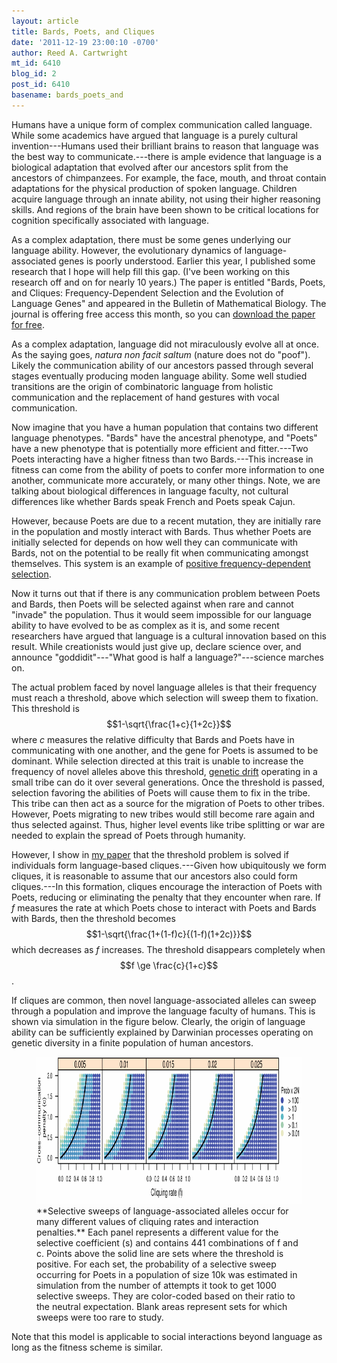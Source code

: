 ```yaml
---
layout: article
title: Bards, Poets, and Cliques
date: '2011-12-19 23:00:10 -0700'
author: Reed A. Cartwright
mt_id: 6410
blog_id: 2
post_id: 6410
basename: bards_poets_and
---
```

Humans have a unique form of complex communication called language.  While some academics have argued that language is a purely cultural invention---Humans used their brilliant brains to reason that language was the best way to communicate.---there is ample evidence that language is a biological adaptation that evolved after our ancestors split from the ancestors of chimpanzees.  For example, the face, mouth, and throat contain adaptations for the physical production of spoken language.  Children acquire language through an innate ability, not using their higher reasoning skills.  And regions of the brain have been shown to be critical locations for cognition specifically associated with language.

As a complex adaptation, there must be some genes underlying our language ability.  However, the evolutionary dynamics of language-associated genes is poorly understood.  Earlier this year, I published some research that I hope will help fill this gap.  (I've been working on this research off and on for nearly 10 years.)  The paper is entitled "Bards, Poets, and Cliques: Frequency-Dependent Selection and the Evolution of Language Genes" and appeared in the Bulletin of Mathematical Biology.  The journal is offering free access this month, so you can [download the paper for free](http://www.springerlink.com/content/9785352801515015/).

As a complex adaptation, language did not miraculously evolve all at once.  As the saying goes, _natura non facit saltum_ (nature does not do "poof").  Likely the communication ability of our ancestors passed through several stages eventually producing moden language ability.  Some well studied transitions are the origin of combinatoric language from holistic communication and the replacement of hand gestures with vocal communication.

Now imagine that you have a human population that contains two different language phenotypes.  "Bards" have the ancestral phenotype, and "Poets" have a new phenotype that is potentially more efficient and fitter.---Two Poets interacting have a higher fitness than two Bards.---This increase in fitness can come from the ability of poets to confer more information to one another, communicate more accurately, or many other things.  Note, we are talking about biological differences in language faculty, not cultural differences like whether Bards speak French and Poets speak Cajun.

However, because Poets are due to a recent mutation, they are initially rare in the population and mostly interact with Bards.  Thus whether Poets are initially selected for depends on how well they can communicate with Bards, not on the potential to be really fit when communicating amongst themselves.  This system is an example of [positive frequency-dependent selection](http://en.wikipedia.org/wiki/Frequency-dependent_selection).

Now it turns out that if there is any communication problem between Poets and Bards, then Poets will be selected against when rare and cannot "invade" the population.  Thus it would seem impossible for our language ability to have evolved to be as complex as it is, and some recent researchers have argued that language is a cultural innovation based on this result.  While creationists would just give up, declare science over, and announce "goddidit"---"What good is half a language?"---science marches on.

The actual problem faced by novel language alleles is that their frequency must reach a threshold, above which selection will sweep them to fixation.  This threshold is $$1-\sqrt{\frac{1+c}{1+2c}}$$ where _c_ measures the relative difficulty that Bards and Poets have in communicating with one another, and the gene for Poets is assumed to be dominant.  While selection directed at this trait is unable to increase the frequency of novel alleles above this threshold, [genetic drift](http://en.wikipedia.org/wiki/Genetic_Drift) operating in a small tribe can do it over several generations.  Once the threshold is passed, selection favoring the abilities of Poets will cause them to fix in the tribe.  This tribe can then act as a source for the migration of Poets to other tribes.  However, Poets migrating to new tribes would still become rare again and thus selected against.  Thus, higher level events like tribe splitting or war are needed to explain the spread of Poets through humanity.

However, I show in [my paper](http://www.springerlink.com/content/9785352801515015/) that the threshold problem is solved if individuals form language-based cliques.---Given how ubiquitously we form cliques, it is reasonable to assume that our ancestors also could form cliques.---In this formation, cliques encourage the interaction of Poets with Poets, reducing or eliminating the penalty that they encounter when rare.  If _f_ measures the rate at which Poets chose to interact with Poets and Bards with Bards, then the threshold becomes $$1-\sqrt{\frac{1+(1-f)c}{(1-f)(1+2c)}}$$ which decreases as _f_ increases.  The threshold disappears completely when $$f \ge \frac{c}{1+c}$$.

If cliques are common, then novel language-associated alleles can sweep through a population and improve the language faculty of humans.  This is shown via simulation in the figure below.  Clearly, the origin of language ability can be sufficiently explained by Darwinian processes operating on genetic diversity in a finite population of human ancestors.

<figure>
<img src="/uploads/2011/fig.png" alt="fig.png" width="900" height="235" />
<figcaption markdown="span">
**Selective sweeps of language-associated alleles occur for many different values of cliquing rates and interaction penalties.**  Each panel represents a different value for the selective coefficient (s) and contains 441 combinations of f and c. Points above the solid line are sets where the threshold is positive.  For each set, the probability of a selective sweep occurring for Poets in a population of size 10k was estimated in simulation from the number of attempts it took to get 1000 selective sweeps. They are color-coded based on their ratio to the neutral expectation. Blank areas represent sets for which sweeps were too rare to study.

</figcaption>
</figure>

Note that this model is applicable to social interactions beyond language as long as the fitness scheme is similar.
